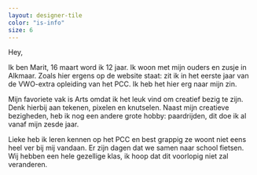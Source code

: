 ```yaml
---
layout: designer-tile
color: "is-info"
size: 6
---
```

Hey,

Ik ben Marit, 16 maart word ik 12 jaar. Ik woon met mijn ouders en zusje in Alkmaar. Zoals hier ergens op de website staat: zit ik in het eerste jaar van de VWO-extra opleiding van het PCC. Ik heb het hier erg naar mijn zin. 

Mijn favoriete vak is Arts omdat ik het leuk vind om creatief bezig te zijn. Denk hierbij aan tekenen, pixelen en knutselen. Naast mijn creatieve bezigheden, heb ik nog een andere grote hobby: paardrijden, dit doe ik al vanaf mijn zesde jaar. 

Lieke heb ik leren kennen op het PCC en best grappig ze woont niet eens heel ver bij mij vandaan. Er zijn dagen dat we samen naar school fietsen. Wij hebben een hele gezellige klas, ik hoop dat dit voorlopig niet zal veranderen.